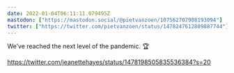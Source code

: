 ```yaml
---
date: 2022-01-04T06:11:11.079495Z
mastodon: ["https://mastodon.social/@pietvanzoen/107562707908193094"]
twitter: ["https://twitter.com/pietvanzoen/status/1478247612809887744"]
---
```

We’ve reached the next level of the pandemic. 🏆 

https://twitter.com/jeanettehayes/status/1478198505835536384?s=20
